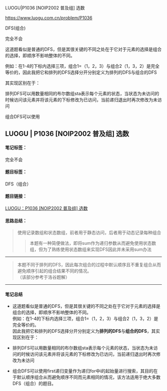 LUOGU|P1036 [NOIP2002 普及组] 选数

https://www.luogu.com.cn/problem/P1036

DFS(组合)

完全不会

这道题看似是普通的DFS，但是其很关键的不同之处在于它对于元素的选择是组合的选择，即顺序不影响整体的不同。

例如：在1-4的下标内选择三项，组合1=（1，2，3）与组合2（1，3，2）是完全等价的，因此我把它和排列的DFS选择分开分别定义为排列的DFS与组合的DFS

其实现区别在于：

排列DFS可以用数量相同的布尔数组sta表示每个元素的状态，当状态为未访问的时候访问该元素并将该元素的下标修改为已访问，当前递归退出时再次修改为未访问

组合DFS可以使用

## LUOGU | P1036 [NOIP2002 普及组] 选数 
#### 笔记标签：  
完全不会
#### 题目标签：  
DFS（组合）
#### 题目链接：  
[LUOGU：P1036 [NOIP2002 普及组] 选数](https://www.luogu.com.cn/problem/P1036)
#### 思路总结：  
>  使用记录数组和状态数组，前者用于静态访问，后者用于动态记录每种组合
>> 本题有一种简便做法，即将sum作为递归参数从而避免使用状态数组，但为了熟练使用状态数组来实现DFS因此并未采用sum办法
***
> 本题不同于排列的DFS，因此每次组合的过程中默认顺序且不重复组合从而避免顺序引起的组合结果不同的情况。  
（该部分参考于洛谷题解）
***
#### 笔记总结
* 这道题看似是普通的DFS，但是其很关键的不同之处在于它对于元素的选择是组合的选择，即顺序不影响整体的不同。  
例如：在1-4的下标内选择三项，组合1=（1，2，3）与组合2（1，3，2）是完全等价的。  
因此我把它和排列的DFS选择分开分别定义为**排列的DFS**与**组合的DFS**，其实现区别在于：  
* 排列DFS可以用数量相同的布尔数组sta表示每个元素的状态，当状态为未访问的时候访问该元素并将该元素的下标修改为已访问，当前递归退出时再次修改为未访问

* 组合DFS可以使用first递归变量作为递归for中i的起始量进行搜索，其目的在于默认顺序组合从而避免顺序不同而元素相同的情况，该方法适用于绝大多数DFS（组合）的题目。